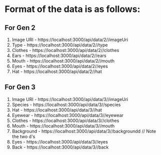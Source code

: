 # Format of the data is as follows:

## For Gen 2

1. Image URI - https://localhost:3000/api/data/2/<number>/imageUri
2. Type - https://localhost:3000/api/data/2/<number>/type
3. Clothes - https://localhost:3000/api/data/2/<number>/clothes
4. Ears - https://localhost:3000/api/data/2/<number>/ears
5. Mouth - https://localhost:3000/api/data/2/<number>/mouth
6. Eyes - https://localhost:3000/api/data/2/<number>/eyes
7. Hat - https://localhost:3000/api/data/2/<number>/hat

## For Gen 3

1. Image URI - https://localhost:3000/api/data/3/<number>/imageUri
2. Species - https://localhost:3000/api/data/3/<number>/species
3. Hat - https://localhost:3000/api/data/3/<number>/hat
4. Eyewear - https://localhost:3000/api/data/3/<number>/eyewear
5. Clothes - https://localhost:3000/api/data/3/<number>/clothes
6. Mouth - https://localhost:3000/api/data/3/<number>/mouth
7. Background - https://localhost:3000/api/data/3/<number>/backgroundd // Note the two d's
8. Eyes - https://localhost:3000/api/data/3/<number>/eyes
9. Back - https://localhost:3000/api/data/3/<number>/back

